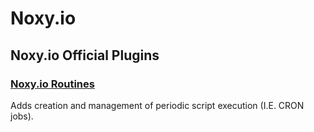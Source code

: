 # Noxy.io

## Noxy.io Official Plugins

### [Noxy.io Routines](https://github.com/oscelest/Noxy.io-routines "Noxy.io Routines GitHub Page")
Adds creation and management of periodic script execution (I.E. CRON jobs).
